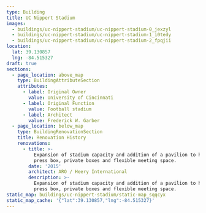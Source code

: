 ```yaml
---
type: Building
title: UC Nippert Stadium
images:
  - buildings/uc-nippert-stadium/uc-nippert-stadium-0_jexzyl
  - buildings/uc-nippert-stadium/uc-nippert-stadium-1_i0tedy
  - buildings/uc-nippert-stadium/uc-nippert-stadium-2_fpqjii
location:
  lat: 39.130857
  lng: -84.515327
draft: true
sections:
  - page_location: above_map
    type: BuildingAttributeSection
    attributes:
      - label: Original Owner
        value: University of Cincinnati
      - label: Original Function
        value: Football stadium
      - label: Architect
        value: Frederick W. Garber
  - page_location: below_map
    type: BuildingRenovationSection
    title: Renovation History
    renovations:
      - title: >-
          Expansion of stadium capacity and addition of a pavilion to house a
          press box, private boxes and flexible meeting space.
        date: '2015'
        architect: ARO / Heery International
        description: >-
          Expansion of stadium capacity and addition of a pavilion to house a
          press box, private boxes and flexible meeting space.
static_map: buildings/uc-nippert-stadium/static-map_sqqcyx
static_map_cache: '{"lat":39.130857,"lng":-84.515327}'
---
```

